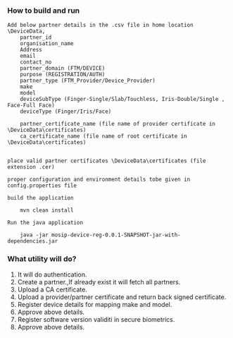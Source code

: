 ### How to build and run

	Add below partner details in the .csv file in home location \DeviceData,
		partner_id
		organisation_name 
		Address
		email
		contact_no
		partner_domain (FTM/DEVICE)
		purpose (REGISTRATION/AUTH)
		partner_type (FTM_Provider/Device_Provider)
		make 
		model 
		deviceSubType (Finger-Single/Slab/Touchless, Iris-Double/Single , Face-Full Face)
		deviceType (Finger/Iris/Face)
		
		partner_certificate_name (file name of provider certificate in \DeviceData\certificates)
		ca_certificate_name (file name of root certificate in \DeviceData\certificates)
		
	
	place valid partner certificates \DeviceData\certificates (file extension .cer)
	
	proper configuration and environment details tobe given in config.properties file

	build the application 
	
		mvn clean install
	
	Run the java application
	
		java -jar mosip-device-reg-0.0.1-SNAPSHOT-jar-with-dependencies.jar

### What utility will do?

1.  It will do authentication.
2.	Create a partner.,If already exist it will fetch all partners.
3.	Upload a CA certificate.
4.	Upload a provider/partner certificate and return back signed certificate.
5.	Register device details for mapping make and model.
6.	Approve above details.
7.	Register software version validiti in secure biometrics.
8.	Approve above details.
